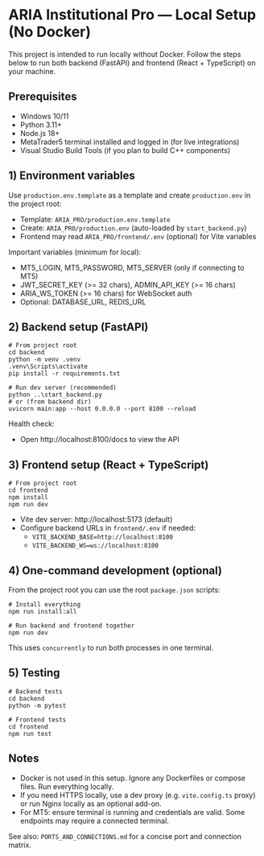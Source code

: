 # ARIA Institutional Pro — Local Setup (No Docker)

This project is intended to run locally without Docker. Follow the steps below to run both backend (FastAPI) and frontend (React + TypeScript) on your machine.

## Prerequisites
- Windows 10/11
- Python 3.11+
- Node.js 18+
- MetaTrader5 terminal installed and logged in (for live integrations)
- Visual Studio Build Tools (if you plan to build C++ components)

## 1) Environment variables
Use `production.env.template` as a template and create `production.env` in the project root:

- Template: `ARIA_PRO/production.env.template`
- Create:   `ARIA_PRO/production.env` (auto-loaded by `start_backend.py`)
- Frontend may read `ARIA_PRO/frontend/.env` (optional) for Vite variables

Important variables (minimum for local):
- MT5_LOGIN, MT5_PASSWORD, MT5_SERVER (only if connecting to MT5)
- JWT_SECRET_KEY (>= 32 chars), ADMIN_API_KEY (>= 16 chars)
- ARIA_WS_TOKEN (>= 16 chars) for WebSocket auth
- Optional: DATABASE_URL, REDIS_URL

## 2) Backend setup (FastAPI)
```
# From project root
cd backend
python -m venv .venv
.venv\Scripts\activate
pip install -r requirements.txt

# Run dev server (recommended)
python ..\start_backend.py
# or (from backend dir)
uvicorn main:app --host 0.0.0.0 --port 8100 --reload
```

Health check:
- Open http://localhost:8100/docs to view the API

## 3) Frontend setup (React + TypeScript)
```
# From project root
cd frontend
npm install
npm run dev
```

- Vite dev server: http://localhost:5173 (default)
- Configure backend URLs in `frontend/.env` if needed:
  - `VITE_BACKEND_BASE=http://localhost:8100`
  - `VITE_BACKEND_WS=ws://localhost:8100`

## 4) One-command development (optional)
From the project root you can use the root `package.json` scripts:
```
# Install everything
npm run install:all

# Run backend and frontend together
npm run dev
```

This uses `concurrently` to run both processes in one terminal.

## 5) Testing
```
# Backend tests
cd backend
python -m pytest

# Frontend tests
cd frontend
npm run test
```

## Notes
- Docker is not used in this setup. Ignore any Dockerfiles or compose files. Run everything locally.
- If you need HTTPS locally, use a dev proxy (e.g. `vite.config.ts` proxy) or run Nginx locally as an optional add-on.
- For MT5: ensure terminal is running and credentials are valid. Some endpoints may require a connected terminal.

See also: `PORTS_AND_CONNECTIONS.md` for a concise port and connection matrix.
